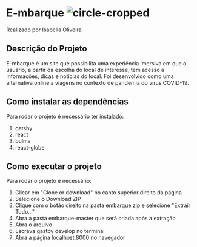 # E-mbarque ![circle-cropped](https://user-images.githubusercontent.com/63018304/87566086-e22ab600-c698-11ea-88b4-070333d51900.png)

Realizado por Isabella Oliveira

## Descrição do Projeto
E-mbarque é um site que possibilita uma experiência imersiva em que o usuário, a partir da escolha do local de interesse, tem acesso a informações, dicas e notícias do local. Foi desenvolvido como uma alternativa online a viagens no contexto de pandemia do vírus COVID-19.

## Como instalar as dependências
Para rodar o projeto é necessário ter instalado:
1. gatsby
2. react
3. bulma
4. react-globe

## Como executar o projeto
Para rodar o projeto é necessário:
1. Clicar em "Clone or download" no canto superior direito da página
2. Selecione o Download ZIP
3. Clique com o botão direito na pasta embarque.zip e selecione "Extrair Tudo..."
4. Abra a pasta embarque-master que será criada após a extração
5. Abra o arquivo
6. Escreva gastby develop no terminal
7. Abra a página localhost:8000 no navegador
